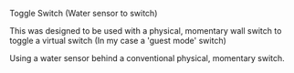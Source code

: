 
Toggle Switch (Water sensor to switch)

This was designed to be used with a physical, momentary wall switch to toggle a virtual switch (In my case a 'guest mode' switch)

Using a water sensor behind a conventional physical, momentary switch.
